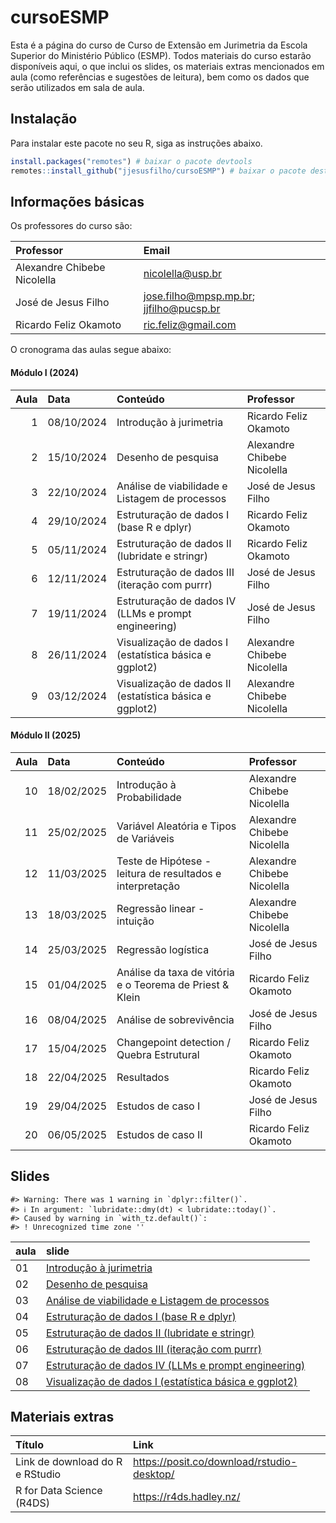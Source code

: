
<!-- README.md is generated from README.Rmd. Please edit that file -->

# cursoESMP

Esta é a página do curso de Curso de Extensão em Jurimetria da Escola
Superior do Ministério Público (ESMP). Todos materiais do curso estarão
disponíveis aqui, o que inclui os slides, os materiais extras
mencionados em aula (como referências e sugestões de leitura), bem como
os dados que serão utilizados em sala de aula.

## Instalação

Para instalar este pacote no seu R, siga as instruções abaixo.

``` r
install.packages("remotes") # baixar o pacote devtools
remotes::install_github("jjesusfilho/cursoESMP") # baixar o pacote deste curso
```

## Informações básicas

Os professores do curso são:

| Professor                   | Email                                       |
|:----------------------------|:--------------------------------------------|
| Alexandre Chibebe Nicolella | <nicolella@usp.br>                          |
| José de Jesus Filho         | <jose.filho@mpsp.mp.br>; <jjfilho@pucsp.br> |
| Ricardo Feliz Okamoto       | <ric.feliz@gmail.com>                       |

O cronograma das aulas segue abaixo:

#### Módulo I (2024)

| Aula | Data | Conteúdo | Professor |
|---:|:---|:---|:---|
| 1 | 08/10/2024 | Introdução à jurimetria | Ricardo Feliz Okamoto |
| 2 | 15/10/2024 | Desenho de pesquisa | Alexandre Chibebe Nicolella |
| 3 | 22/10/2024 | Análise de viabilidade e Listagem de processos | José de Jesus Filho |
| 4 | 29/10/2024 | Estruturação de dados I (base R e dplyr) | Ricardo Feliz Okamoto |
| 5 | 05/11/2024 | Estruturação de dados II (lubridate e stringr) | Ricardo Feliz Okamoto |
| 6 | 12/11/2024 | Estruturação de dados III (iteração com purrr) | José de Jesus Filho |
| 7 | 19/11/2024 | Estruturação de dados IV (LLMs e prompt engineering) | José de Jesus Filho |
| 8 | 26/11/2024 | Visualização de dados I (estatística básica e ggplot2) | Alexandre Chibebe Nicolella |
| 9 | 03/12/2024 | Visualização de dados II (estatística básica e ggplot2) | Alexandre Chibebe Nicolella |

#### Módulo II (2025)

| Aula | Data | Conteúdo | Professor |
|---:|:---|:---|:---|
| 10 | 18/02/2025 | Introdução à Probabilidade | Alexandre Chibebe Nicolella |
| 11 | 25/02/2025 | Variável Aleatória e Tipos de Variáveis | Alexandre Chibebe Nicolella |
| 12 | 11/03/2025 | Teste de Hipótese - leitura de resultados e interpretação | Alexandre Chibebe Nicolella |
| 13 | 18/03/2025 | Regressão linear - intuição | Alexandre Chibebe Nicolella |
| 14 | 25/03/2025 | Regressão logística | José de Jesus Filho |
| 15 | 01/04/2025 | Análise da taxa de vitória e o Teorema de Priest & Klein | Ricardo Feliz Okamoto |
| 16 | 08/04/2025 | Análise de sobrevivência | José de Jesus Filho |
| 17 | 15/04/2025 | Changepoint detection / Quebra Estrutural | Ricardo Feliz Okamoto |
| 18 | 22/04/2025 | Resultados | Ricardo Feliz Okamoto |
| 19 | 29/04/2025 | Estudos de caso I | José de Jesus Filho |
| 20 | 06/05/2025 | Estudos de caso II | Ricardo Feliz Okamoto |

## Slides

    #> Warning: There was 1 warning in `dplyr::filter()`.
    #> ℹ In argument: `lubridate::dmy(dt) < lubridate::today()`.
    #> Caused by warning in `with_tz.default()`:
    #> ! Unrecognized time zone ''

| aula | slide |
|:---|:---|
| 01 | [Introdução à jurimetria](https://raw.githubusercontent.com/jjesusfilho/cursoESMP/main/inst/slides/a01.pdf) |
| 02 | [Desenho de pesquisa](https://raw.githubusercontent.com/jjesusfilho/cursoESMP/main/inst/slides/DesenhoPesquisa.zip) |
| 03 | [Análise de viabilidade e Listagem de processos](https://jjesusfilho.github.io/cursoESMP/inst/slides/aula_3_analise_de_viabilidade) |
| 04 | [Estruturação de dados I (base R e dplyr)](https://rcfeliz.quarto.pub/cursoesmp-a04/) |
| 05 | [Estruturação de dados II (lubridate e stringr)](https://rcfeliz.quarto.pub/cursoesmp-a05/) |
| 06 | [Estruturação de dados III (iteração com purrr)](https://jjesusfilho.github.io/cursoESMP/inst/slides/aula_6_iteracao_com_purrr) |
| 07 | [Estruturação de dados IV (LLMs e prompt engineering)](https://jjesusfilho.github.io/cursoESMP/inst/slides/aula_7_ia_direito) |
| 08 | [Visualização de dados I (estatística básica e ggplot2)](https://anicolella.github.io/jurimetria/) |

## Materiais extras

| Título | Link |
|:---|:---|
| Link de download do R e RStudio | <https://posit.co/download/rstudio-desktop/> |
| R for Data Science (R4DS) | <https://r4ds.hadley.nz/> |
